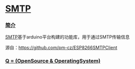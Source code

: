 ﻿# [SMTP](https://github.com/OS-Q/D114)
### [简介](https://github.com/OS-Q/D114/wiki)

[SMTP](https://github.com/OS-Q/D114)基于arduino平台构建的功能库，用于通过SMTP传输信息

源自：https://github.com/pm-cz/ESP8266SMTPClient

### [Q = (OpenSource & OperatingSystem) ](http://www.OS-Q.com)
